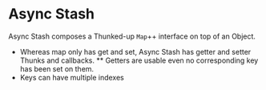 # Async Stash

Async Stash composes a Thunked-up `Map`++ interface on top of an Object.

* Whereas map only has get and set, Async Stash has getter and setter Thunks and callbacks.
** Getters are usable even no corresponding key has been set on them.
* Keys can have multiple indexes
